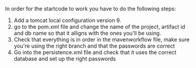 In order for the startcode to work you have to do the following steps:
1. Add a tomcat local configuration version 9. 
2. go to the pom.xml file and change the name of the project, artifact id and db name so that it alligns with the ones you'll be using.
3. Check that everything is in order in the mavenworkflow file, make sure you're using the right branch and that the passwords are correct 
4. Go into the persistence.xml file and check that it uses the correct database and set up the right passwords